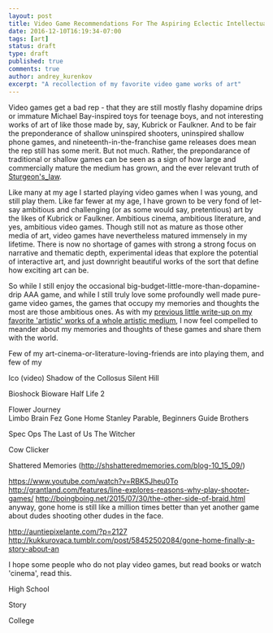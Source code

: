 ```yaml
---
layout: post
title: Video Game Recommendations For The Aspiring Eclectic Intellectual
date: 2016-12-10T16:19:34-07:00
tags: [art]
status: draft
type: draft
published: true
comments: true
author: andrey_kurenkov
excerpt: "A recollection of my favorite video game works of art"
---
```

Video games get a bad rep - that they are still mostly flashy dopamine drips or immature Michael Bay-inspired toys for teenage boys,
and not interesting works of art of like those made by, say, Kubrick or Faulkner.  And to be fair the preponderance of shallow uninspired shooters,
uninspired shallow phone games, and nineteenth-in-the-franchise game releases does mean the rep still has some merit. But not much. Rather, the 
prepondarance of traditional or shallow games can be seen as a sign of how large and commercially mature the medium has grown, and the ever 
relevant truth of [Sturgeon's_law](https://en.wikipedia.org/wiki/Sturgeon's_law). 

Like many at my age I started playing video games when I was young, and still play them. Like far fewer at my age, I have grown to be very fond of let-say ambitious and challenging (or as some would say, pretentious) art by the likes of Kubrick or Faulkner. Ambitious cinema, ambitious literature, and yes, ambitious video games. Though still not as mature as those other media of art, video games have nevertheless matured immensely in my lifetime. There is now no shortage of games with strong a strong focus on narrative and thematic depth, experimental ideas that explore the potential of interactive art, and just downright beautiful works of the sort that define how exciting art can be.
 
So while I still enjoy the occasional big-budget-little-more-than-dopamine-drip AAA game, and while I still truly love some profoundly well made 
pure-game video games, the games that occupy my memories and thoughts the most are those ambitious ones. As with my [previous little write-up on my favorite 'artistic' works of a whole artistic medium](/writing/movie-recommendations-for-the-aspiring-eclectic-intellectual/), I now feel compelled to meander about my memories and thoughts of these games and share them with the world.

Few of my art-cinema-or-literature-loving-friends are into playing them, and few of my

Ico (video) 
Shadow of the Collosus 
Silent Hill 
 
Bioshock 
Bioware 
Half Life 2 
 
Flower 
Journey  
Limbo 
Brain 
Fez 
Gone Home 
Stanley Parable, Beginners Guide 
Brothers  
 
Spec Ops 
The Last of Us 
The Witcher 
 
Cow Clicker 
 
 
Shattered Memories (http://shshatteredmemories.com/blog-10_15_09/) 
 
 
https://www.youtube.com/watch?v=RBK5Jheu0To 
http://grantland.com/features/line-explores-reasons-why-play-shooter-games/ 
http://boingboing.net/2015/07/30/the-other-side-of-braid.html 
anyway, gone home is still like a million times better than yet another game about dudes shooting other dudes in the face. 
 
http://auntiepixelante.com/?p=2127 
http://kukkurovaca.tumblr.com/post/58452502084/gone-home-finally-a-story-about-an 
 
I hope some people who do not play video games, but read books or watch 'cinema', read this. 
 
High School 
 
Story 
 
College 
 
